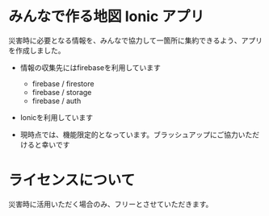 # みんなで作る地図 Ionic アプリ
災害時に必要となる情報を、みんなで協力して一箇所に集約できるよう、アプリを作成しました。

- 情報の収集先にはfirebaseを利用しています
  - firebase / firestore
  - firebase / storage
  - firebase / auth

- Ionicを利用しています

- 現時点では、機能限定的となっています。ブラッシュアップにご協力いただけると幸いです

# ライセンスについて

災害時に活用いただく場合のみ、フリーとさせていただきます。
